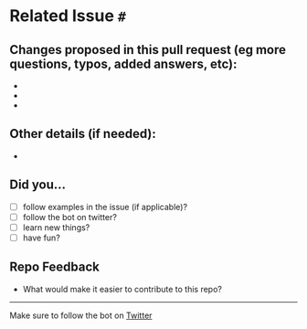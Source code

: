 # Related Issue `#  `

## Changes proposed in this pull request (eg more questions, typos, added answers, etc):
-
-
-

## Other details (if needed):

-

## Did you...
- [ ] follow examples in the issue (if applicable)?
- [ ] follow the bot on twitter?
- [ ] learn new things?
- [ ] have fun?

## Repo Feedback
- What would make it easier to contribute to this repo?

---
Make sure to follow the bot on [Twitter](www.twitter.com/CodeQBot)
